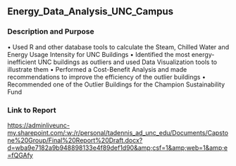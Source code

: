 ## Energy_Data_Analysis_UNC_Campus

### Description and Purpose
• Used R and other database tools to calculate the Steam, Chilled Water and Energy Usage Intensity for UNC Buildings
• Identified the most energy-inefficient UNC buildings as outliers and used Data Visualization tools to illustrate them
• Performed a Cost-Benefit Analysis and made recommendations to improve the efficiency of the outlier buildings
• Recommended one of the Outlier Buildings for the Champion Sustainability Fund

### Link to Report
https://adminliveunc-my.sharepoint.com/:w:/r/personal/tadennis_ad_unc_edu/Documents/Capstone%20Group/Final%20Report%20Draft.docx?d=wba9e7182a9b948898133e4f89def1d90&amp;csf=1&amp;web=1&amp;e=fQGAfy
